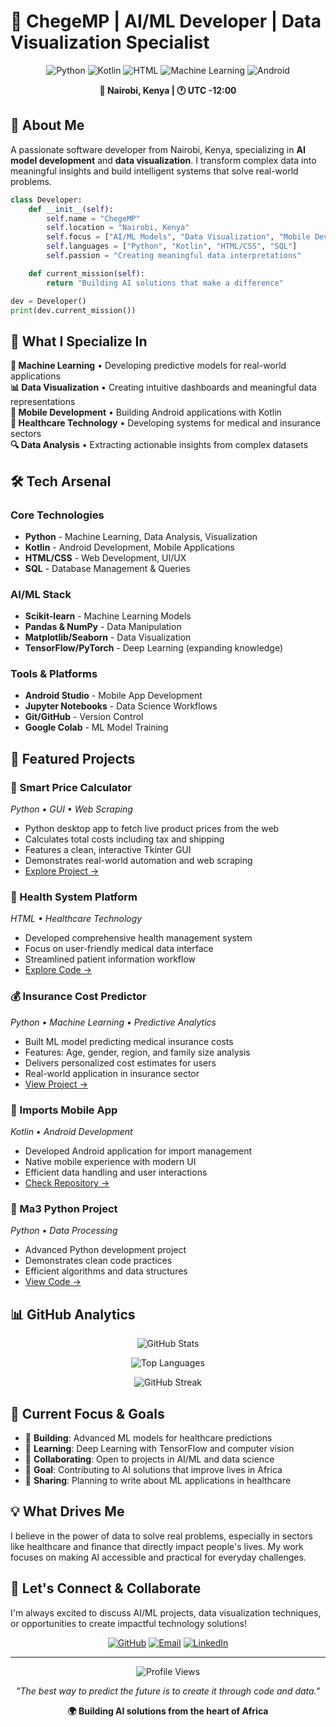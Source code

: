 
# 🚀 ChegeMP | AI/ML Developer | Data Visualization Specialist

<div align="center">

![Python](https://img.shields.io/badge/Python-3776AB?style=for-the-badge&logo=python&logoColor=white)
![Kotlin](https://img.shields.io/badge/Kotlin-0095D5?&style=for-the-badge&logo=kotlin&logoColor=white)
![HTML](https://img.shields.io/badge/HTML5-E34F26?style=for-the-badge&logo=html5&logoColor=white)
![Machine Learning](https://img.shields.io/badge/scikit--learn-F7931E?style=for-the-badge&logo=scikit-learn&logoColor=white)
![Android](https://img.shields.io/badge/Android-3DDC84?style=for-the-badge&logo=android&logoColor=white)

**📍 Nairobi, Kenya | 🕐 UTC -12:00**

</div>

## 🎯 About Me

A passionate software developer from Nairobi, Kenya, specializing in **AI model development** and **data visualization**. I transform complex data into meaningful insights and build intelligent systems that solve real-world problems.

```python
class Developer:
    def __init__(self):
        self.name = "ChegeMP"
        self.location = "Nairobi, Kenya"
        self.focus = ["AI/ML Models", "Data Visualization", "Mobile Development"]
        self.languages = ["Python", "Kotlin", "HTML/CSS", "SQL"]
        self.passion = "Creating meaningful data interpretations"

    def current_mission(self):
        return "Building AI solutions that make a difference"

dev = Developer()
print(dev.current_mission())
```

## 🔬 What I Specialize In

**🤖 Machine Learning** • Developing predictive models for real-world applications  
**📊 Data Visualization** • Creating intuitive dashboards and meaningful data representations  
**📱 Mobile Development** • Building Android applications with Kotlin  
**🏥 Healthcare Technology** • Developing systems for medical and insurance sectors  
**🔍 Data Analysis** • Extracting actionable insights from complex datasets  

## 🛠️ Tech Arsenal

### Core Technologies
- **Python** - Machine Learning, Data Analysis, Visualization
- **Kotlin** - Android Development, Mobile Applications
- **HTML/CSS** - Web Development, UI/UX
- **SQL** - Database Management & Queries

### AI/ML Stack
- **Scikit-learn** - Machine Learning Models
- **Pandas & NumPy** - Data Manipulation
- **Matplotlib/Seaborn** - Data Visualization
- **TensorFlow/PyTorch** - Deep Learning (expanding knowledge)

### Tools & Platforms
- **Android Studio** - Mobile App Development
- **Jupyter Notebooks** - Data Science Workflows
- **Git/GitHub** - Version Control
- **Google Colab** - ML Model Training

## 🌟 Featured Projects

### 🛒 Smart Price Calculator
*Python • GUI • Web Scraping*
- Python desktop app to fetch live product prices from the web
- Calculates total costs including tax and shipping
- Features a clean, interactive Tkinter GUI
- Demonstrates real-world automation and web scraping
- [Explore Project →](https://github.com/chegeMP/price-calculator)

### 🏥 Health System Platform
*HTML • Healthcare Technology*
- Developed comprehensive health management system
- Focus on user-friendly medical data interface
- Streamlined patient information workflow
- [Explore Code →](https://github.com/chegeMP/health_system)

### 💰 Insurance Cost Predictor
*Python • Machine Learning • Predictive Analytics*
- Built ML model predicting medical insurance costs
- Features: Age, gender, region, and family size analysis
- Delivers personalized cost estimates for users
- Real-world application in insurance sector
- [View Project →](https://github.com/chegeMP/Insurance-Cost-Predictor1)

### 📱 Imports Mobile App
*Kotlin • Android Development*
- Developed Android application for import management
- Native mobile experience with modern UI
- Efficient data handling and user interactions
- [Check Repository →](https://github.com/chegeMP/Imports_by_Wam)

### 🐍 Ma3 Python Project
*Python • Data Processing*
- Advanced Python development project
- Demonstrates clean code practices
- Efficient algorithms and data structures
- [View Code →](https://github.com/chegeMP/Ma3)

## 📊 GitHub Analytics

<div align="center">

![GitHub Stats](https://github-readme-stats.vercel.app/api?username=chegeMP&show_icons=true&theme=tokyonight&hide_border=true)

![Top Languages](https://github-readme-stats.vercel.app/api/top-langs/?username=chegeMP&layout=compact&theme=tokyonight&hide_border=true)

![GitHub Streak](https://github-readme-streak-stats.herokuapp.com/?user=chegeMP&theme=tokyonight&hide_border=true)

</div>

## 🎯 Current Focus & Goals

- 🔭 **Building**: Advanced ML models for healthcare predictions
- 🌱 **Learning**: Deep Learning with TensorFlow and computer vision
- 👯 **Collaborating**: Open to projects in AI/ML and data science
- 🎯 **Goal**: Contributing to AI solutions that improve lives in Africa
- 📖 **Sharing**: Planning to write about ML applications in healthcare

## 💡 What Drives Me

I believe in the power of data to solve real problems, especially in sectors like healthcare and finance that directly impact people's lives. My work focuses on making AI accessible and practical for everyday challenges.

## 🤝 Let's Connect & Collaborate

I'm always excited to discuss AI/ML projects, data visualization techniques, or opportunities to create impactful technology solutions!

<div align="center">

[![GitHub](https://img.shields.io/badge/GitHub-100000?style=for-the-badge&logo=github&logoColor=white)](https://github.com/chegeMP)
[![Email](https://img.shields.io/badge/Email-D14836?style=for-the-badge&logo=gmail&logoColor=white)](mailto:chegemark582@gmail.com)
[![LinkedIn](https://img.shields.io/badge/LinkedIn-0077B5?style=for-the-badge&logo=linkedin&logoColor=white)](https://www.linkedin.com/in/markchege4401/)

</div>

---

<div align="center">

![Profile Views](https://komarev.com/ghpvc/?username=chegeMP&color=blueviolet&style=flat-square&label=Profile+Views)

*"The best way to predict the future is to create it through code and data."*

**🌍 Building AI solutions from the heart of Africa**

</div>

